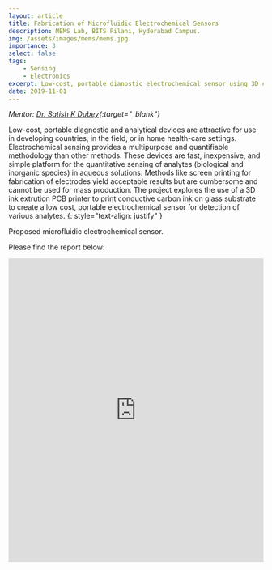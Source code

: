 ```yaml
---
layout: article
title: Fabrication of Microfluidic Electrochemical Sensors
description: MEMS Lab, BITS Pilani, Hyderabad Campus.
img: /assets/images/mems/mems.jpg
importance: 3
select: false
tags:
    - Sensing
    - Electronics
excerpt: Low-cost, portable dianostic electrochemical sensor using 3D carbon ink extrusion on glass substrate.
date: 2019-11-01
---
```


*Mentor: [Dr. Satish K Dubey](https://universe.bits-pilani.ac.in/hyderabad/satishkdubey/Profile){:target="\_blank"}*

Low-cost, portable diagnostic and analytical devices are attractive for use in developing countries, in the field, or in home health-care settings. Electrochemical sensing provides a multipurpose and quantifiable methodology than other methods. These devices are fast, inexpensive, and simple platform for the quantitative sensing of analytes (biological and inorganic species) in aqueous solutions. Methods like screen printing for fabrication of electrodes yield acceptable results but are cumbersome and cannot be used for mass production. The project explores the use of a 3D ink extrution PCB printer to print conductive carbon ink on glass substrate to create a low cost, portable electrochemical sensor for detection of various analytes.
{: style="text-align: justify" }

<div class="row">
    <div class="col-sm mt-3 mt-md-0">
        <img class="img-fluid rounded z-depth-1" src="{{ '/assets/images/mems/mems.jpg' | relative_url }}" alt="" title="Framework"/>
    </div>
</div>
<div class="caption">
    Proposed microfluidic electrochemical sensor.
</div>

Please find the report below:

<iframe class="scribd_iframe_embed" title="Electrochemical Sensing on Microfluidic Device - Endsem Report - Devansh" src="https://www.scribd.com/embeds/491218472/content?start_page=1&view_mode=scroll&access_key=key-eYijpFCYH1OGpLRHRhsj" data-auto-height="true" data-aspect-ratio="0.7080062794348508" scrolling="no" id="doc_61111" width="100%" height="600" frameborder="0"></iframe><script type="text/javascript">(function() { var scribd = document.createElement("script"); scribd.type = "text/javascript"; scribd.async = true; scribd.src = "https://www.scribd.com/javascripts/embed_code/inject.js"; var s = document.getElementsByTagName("script")[0]; s.parentNode.insertBefore(scribd, s); })();</script>
